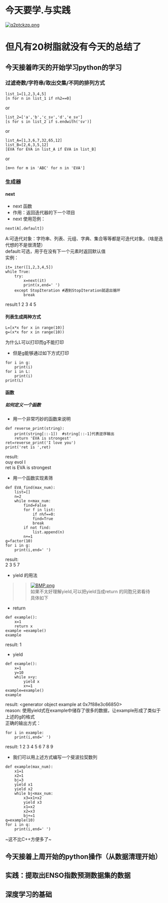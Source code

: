 # 今天要学.与实践
[![q2ptckzp.png](https://i.postimg.cc/3rFQVHQN/q2ptckzp.png)](https://postimg.cc/7bhRJd6r)  
# 但凡有20树脂就没有今天的总结了
## 今天接着昨天的开始学习python的学习
### 过滤奇数/字符串/取出交集/不同的排列方式
```
list_1=[1,2,3,4,5]
[n for n in list_1 if n%2==0]
```
or
```
list_2=['a','b','c_sv','d','e_sv']
[s for s in list_2 if s.endwith('sv')]
```
or 
```
list_A=[1,3,6,7,32,65,12]
list_B=[2,6,3,5,12]
[EVA for EVA in list_A if EVA in list_B]
```
or  
```
[m+n for m in 'ABC' for n in 'EVA']
```
### 生成器
#### next
* next 函数
* 作用：返回迭代器的下一个项目
* next 使用范例：
```
next(A[.default])
```
A:可迭代对象：字符串、列表、元组、字典、集合等等都是可迭代对象。（啥是迭代想的不是很清楚）  
default:可选，用于在没有下一个元素时返回默认值  
实例：
```
it= iter([1,2,3,4,5])
while True:
    try:
        x=next(it)
        print(x,end=' ')
    except StopIteration #遇到StopIteration就退出循环
        break
```
result:1 2 3 4 5  
#### 列表生成两种方式
```
L=[x*x for x in range(10)]
g=(x*x for x in range(10))
```
为什么L可以打印而g不能打印 
* 但是g能够通过如下方式打印
```
for i in g:
    print(i)
for i in L:
    print(i)
print(L)
```
#### 函数
##### 如何定义一个函数
* 用一个非常巧妙的函数来说明  
```
def reverse_print(string):
    print(string[::-1])  #string[::-1]代表逆序输出
    return 'EVA is strongest'
ret=reverse_print('I love you')
print('ret is ',ret)
```
result:  
ouy evol I  
ret is EVA is strongest  
* 用一个函数实现素筛
```
def EVA_find(max_num):
    list=[]
    n=2
    while n<max_num:
        find=False
        for f in list:
            if n%f==0:
            find=True
            break
        if not find:
            list.append(n)
        n+=1
g=factor(10)
for i in g:
    print(i,end=' ')
```
result:  
2 3 5 7  
* yield 的用法
>>[![BMP.png](https://i.postimg.cc/28TmbN0M/BMP.png)](https://postimg.cc/9r4sKK5Y)  
如果不太好理解yield,可以把yield当成return 的同胞兄弟看待  
具体如下  
* return 
```
def example():
    x=1
    return x
example =example()
example
```
result: 1  
* yield
```
def example():
    x=1
    y=10
    while x<y:
        yield x
        x+=1
example=example()
example
```
result: <generator object example at 0x7f88e3c66850>  
reason: 使用yield式在example中储存了很多的数据，让example形成了类似于上述的g的格式  
正确的输出方式：  
```
for i in example:
    print(i,end=' ')
```
result: 1 2 3 4 5 6 7 8 9 
* 我们可以用上述方式编写一个斐波拉契数列
```
def example(max_num):
    x1=1
    x2=1
    bj=3
    yield x1
    yield x2
    while bj<max_num:
        x3=x1+x2
        yield x3
        x1=x2
        x2=x3
        bj+=1
q=example(10)
for i in q:
    print(i,end=' ')
```
~这不比C++方便多了~








## 今天接着上周开始的python操作（从数据清理开始）

## 实践：提取出ENSO指数预测数据集的数据

## 深度学习的基础
